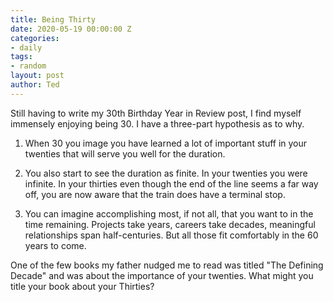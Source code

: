 ```yaml
---
title: Being Thirty
date: 2020-05-19 00:00:00 Z
categories:
- daily
tags:
- random
layout: post
author: Ted
---
```


Still having to write my 30th Birthday Year in Review post, I find myself immensely enjoying being 30. I have a three-part hypothesis as to why.

1. When 30 you image you have learned a lot of important stuff in your twenties that will serve you well for the duration.

2. You also start to see the duration as finite. In your twenties you were infinite. In your thirties even though the end of the line seems a far way off, you are now aware that the train does have a terminal stop.

3. You can imagine accomplishing most, if not all, that you want to in the time remaining. Projects take years, careers take decades, meaningful relationships span half-centuries. But all those fit comfortably in the 60 years to come.

One of the few books my father nudged me to read was titled "The Defining Decade" and was about the importance of your twenties. What might you title your book about your Thirties?
